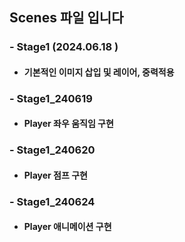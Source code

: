 ## Scenes 파일 입니다
 ### - Stage1 (2024.06.18 ) 
 - #### 기본적인 이미지 삽입 및 레이어, 중력적용
 ### - Stage1_240619 
- ####  Player 좌우 움직임 구현
 ### - Stage1_240620
- ####  Player 점프 구현
 ### - Stage1_240624
- ####  Player 애니메이션 구현
